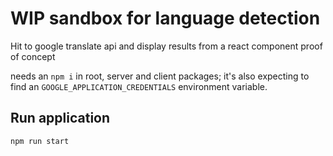 # WIP sandbox for language detection

Hit to google translate api and display results from a  react component proof of concept

needs an `npm i` in root, server and client packages; it's also expecting to find an `GOOGLE_APPLICATION_CREDENTIALS` environment variable.

## Run application

```bash
npm run start
```
